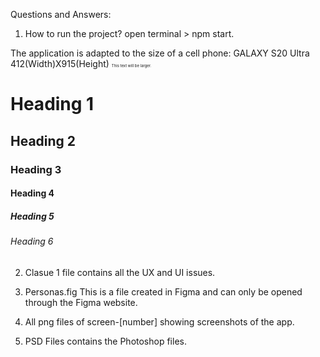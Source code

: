 Questions and Answers:

1. How to run the project?
open terminal > npm start.

The application is adapted to the size of a cell phone:
GALAXY S20 Ultra 412(Width)X915(Height)
<span style="font-size: 6px;">This text will be larger.</span>
# Heading 1
## Heading 2
### Heading 3
#### Heading 4
##### Heading 5
###### Heading 6
2. Clasue 1 file contains all the UX and UI issues.

3. Personas.fig This is a file created in Figma and can only be opened through the Figma website.

4. All png files of screen-[number] showing screenshots of the app.

5. PSD Files contains the Photoshop files.
